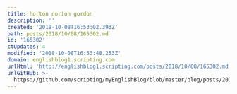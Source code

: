 ```yaml
---
title: horton norton gordon
description: ''
created: '2018-10-08T16:53:02.393Z'
path: posts/2018/10/08/165302.md
id: '165302'
ctUpdates: 4
modified: '2018-10-08T16:53:48.253Z'
domain: englishblog1.scripting.com
urlHtml: 'http://englishblog1.scripting.com/posts/2018/10/08/165302.md'
urlGitHub: >-
  https://github.com/scripting/myEnglishBlog/blob/master/blog/posts/2018/10/08/165302.md
---
```

